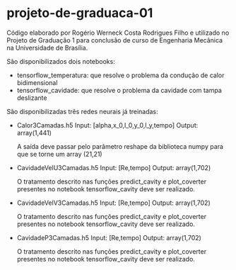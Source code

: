 # projeto-de-graduaca-01

Código elaborado por Rogério Werneck Costa Rodrigues Filho e utilizado no Projeto de Graduação 1 para conclusão de curso de Engenharia Mecânica na Universidade de Brasília. 

São disponibilizados dois notebooks:
- tensorflow_temperatura: que resolve o problema da condução de calor bidimensional
- tensorflow_cavidade: que resolve o problema da cavidade com tampa deslizante

São disponibilizadas três redes neurais já treinadas:

- Calor3Camadas.h5
  Input: [alpha,x_0,l_0,y_0,l_y,tempo]
  Output: array(1,441)
  
  A saída deve passar pelo parâmetro reshape da biblioteca numpy para que se torne um array (21,21)
  
- CavidadeVelU3Camadas.h5
  Input: [Re,tempo]
  Output: array(1,702)
  
  O tratamento descrito nas funções predict_cavity e plot_coverter presentes no notebook tensorflow_cavity deve ser realizado.
 
- CavidadeVelV3Camadas.h5
  Input: [Re,tempo]
  Output: array(1,702)
  
  O tratamento descrito nas funções predict_cavity e plot_coverter presentes no notebook tensorflow_cavity deve ser realizado.
  
- CavidadeP3Camadas.h5
  Input: [Re,tempo]
  Output: array(1,702)
  
  O tratamento descrito nas funções predict_cavity e plot_coverter presentes no notebook tensorflow_cavity deve ser realizado.
  
